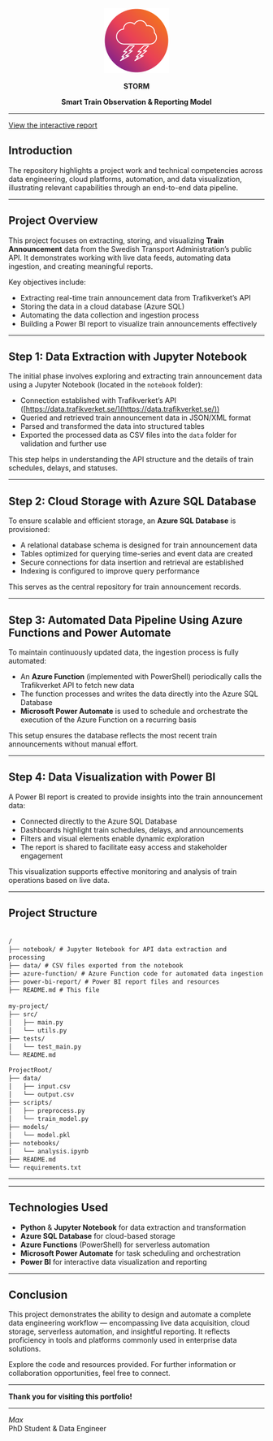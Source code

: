 <p align="center"><img src = "material/thunder_.png"> </p>
<p align="center"><strong>STORM</strong></p>
<p align="center"><strong>Smart Train Observation & Reporting Model</strong></p>

---


[View the interactive report](https://app.powerbi.com/reportEmbed?reportId=48a3bf00-09a3-4843-83c2-d6381d5168a4&autoAuth=true&ctid=a1795b64-dabd-4758-b988-b309292316cf)



## Introduction

  
The repository highlights a project work and technical competencies across data engineering, cloud platforms, automation, and data visualization, illustrating relevant capabilities through an end-to-end data pipeline.  




---
## Project Overview

This project focuses on extracting, storing, and visualizing **Train Announcement** data from the Swedish Transport Administration’s public API. It demonstrates working with live data feeds, automating data ingestion, and creating meaningful reports.

Key objectives include:

- Extracting real-time train announcement data from Trafikverket’s API  
- Storing the data in a cloud database (Azure SQL)  
- Automating the data collection and ingestion process  
- Building a Power BI report to visualize train announcements effectively  

---

## Step 1: Data Extraction with Jupyter Notebook

The initial phase involves exploring and extracting train announcement data using a Jupyter Notebook (located in the `notebook` folder):

- Connection established with Trafikverket’s API ([https://data.trafikverket.se/](https://data.trafikverket.se/))  
- Queried and retrieved train announcement data in JSON/XML format  
- Parsed and transformed the data into structured tables  
- Exported the processed data as CSV files into the `data` folder for validation and further use  

This step helps in understanding the API structure and the details of train schedules, delays, and statuses.

---

## Step 2: Cloud Storage with Azure SQL Database

To ensure scalable and efficient storage, an **Azure SQL Database** is provisioned:

- A relational database schema is designed for train announcement data  
- Tables optimized for querying time-series and event data are created  
- Secure connections for data insertion and retrieval are established  
- Indexing is configured to improve query performance  

This serves as the central repository for train announcement records.

---

## Step 3: Automated Data Pipeline Using Azure Functions and Power Automate

To maintain continuously updated data, the ingestion process is fully automated:

- An **Azure Function** (implemented with PowerShell) periodically calls the Trafikverket API to fetch new data  
- The function processes and writes the data directly into the Azure SQL Database  
- **Microsoft Power Automate** is used to schedule and orchestrate the execution of the Azure Function on a recurring basis  

This setup ensures the database reflects the most recent train announcements without manual effort.

---

## Step 4: Data Visualization with Power BI

A Power BI report is created to provide insights into the train announcement data:

- Connected directly to the Azure SQL Database  
- Dashboards highlight train schedules, delays, and announcements  
- Filters and visual elements enable dynamic exploration  
- The report is shared to facilitate easy access and stakeholder engagement  

This visualization supports effective monitoring and analysis of train operations based on live data.

---

## Project Structure


   
```

/
├── notebook/ # Jupyter Notebook for API data extraction and processing  
├── data/ # CSV files exported from the notebook  
├── azure-function/ # Azure Function code for automated data ingestion  
├── power-bi-report/ # Power BI report files and resources  
├── README.md # This file  

my-project/  
├── src/  
│   ├── main.py  
│   └── utils.py  
├── tests/  
│   └── test_main.py  
└── README.md  

```





```
ProjectRoot/
├── data/
│   ├── input.csv
│   └── output.csv
├── scripts/
│   ├── preprocess.py
│   └── train_model.py
├── models/
│   └── model.pkl
├── notebooks/
│   └── analysis.ipynb
├── README.md
└── requirements.txt
```

---

---

## Technologies Used

- **Python** & **Jupyter Notebook** for data extraction and transformation  
- **Azure SQL Database** for cloud-based storage  
- **Azure Functions** (PowerShell) for serverless automation  
- **Microsoft Power Automate** for task scheduling and orchestration  
- **Power BI** for interactive data visualization and reporting  

---

## Conclusion

This project demonstrates the ability to design and automate a complete data engineering workflow — encompassing live data acquisition, cloud storage, serverless automation, and insightful reporting. It reflects proficiency in tools and platforms commonly used in enterprise data solutions.

Explore the code and resources provided. For further information or collaboration opportunities, feel free to connect.

---

**Thank you for visiting this portfolio!**

---

*Max*  
PhD Student & Data Engineer
